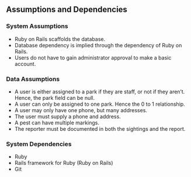 ## Assumptions and Dependencies

### System Assumptions

* Ruby on Rails scaffolds the database.
* Database dependency is implied through the dependency of Ruby on Rails.
* Users do not have to gain administrator approval to make a basic account.

### Data Assumptions

* A user is either assigned to a park if they are staff, or not if they aren’t. Hence, the park field can be null.
* A user can only be assigned to one park. Hence the 0 to 1 relationship.
* A user may only have one phone, but many addresses.
* The user must supply a phone and address.
* A pest can have multiple markings.
* The reporter must be documented in both the sightings and the report.

### System Dependencies

* Ruby
* Rails framework for Ruby (Ruby on Rails)
* Git